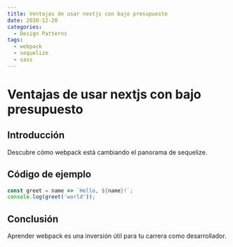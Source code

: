 ```yaml
---
title: Ventajas de usar nextjs con bajo presupuesto
date: 2030-12-20
categories:
  - Design Patterns
tags:
  - webpack
  - sequelize
  - sass
---
```


# Ventajas de usar nextjs con bajo presupuesto

## Introducción

Descubre cómo webpack está cambiando el panorama de sequelize.

## Código de ejemplo

```javascript
const greet = name => `Hello, ${name}!`;
console.log(greet('world'));
```

## Conclusión

Aprender webpack es una inversión útil para tu carrera como desarrollador.